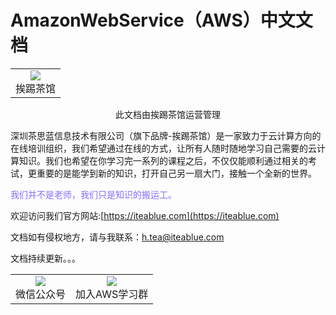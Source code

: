 # AmazonWebService（AWS）中文文档





<table>
    <tr>
        <td><center>
        <img src="https://awschinawiki.s3.cn-northwest-1.amazonaws.com.cn/authorinfo/iteablue.png" />
        </center>
        <center>
        挨踢茶馆
        </center></td> 
    <tr>
</table>

 <p align="center">此文档由挨踢茶馆运营管理</p>
深圳茶思蓝信息技术有限公司（旗下品牌-挨踢茶馆）是一家致力于云计算方向的在线培训组织，我们希望通过在线的方式，让所有人随时随地学习自己需要的云计算知识。我们也希望在你学习完一系列的课程之后，不仅仅能顺利通过相关的考试，更重要的是能学到新的知识，打开自己另一扇大门，接触一个全新的世界。

<font color=LightSlateBlue>我们并不是老师，我们只是知识的搬运工。</font>

欢迎访问我们官方网站:[https://iteablue.com](https://iteablue.com) 

文档如有侵权地方，请与我联系：h.tea@iteablue.com

文档持续更新。。。

<table>
    <tr>
        <td ><center><img src="https://awschinawiki.s3.cn-northwest-1.amazonaws.com.cn/authorinfo/wechatpublicaccount.png" >
        <center>微信公众号<center>
        </center></td>
        <td ><center><img src="https://awschinawiki.s3.cn-northwest-1.amazonaws.com.cn/authorinfo/htea.png" >
        <center>加入AWS学习群<center>
        </center></td>
    </tr>











